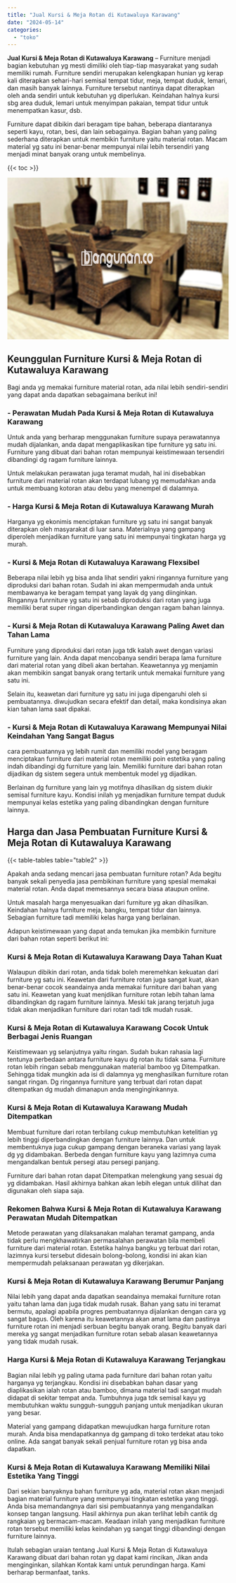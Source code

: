 ```yaml
---
title: "Jual Kursi & Meja Rotan di Kutawaluya Karawang"
date: "2024-05-14"
categories: 
  - "toko"
---
```


**Jual Kursi & Meja Rotan di Kutawaluya Karawang** – Furniture menjadi bagian kebutuhan yg mesti dimiliki oleh tiap-tiap masyarakat yang sudah memiliki rumah. Furniture sendiri merupakan kelengkapan hunian yg kerap kali diterapkan sehari-hari semisal tempat tidur, meja, tempat duduk, lemari, dan masih banyak lainnya. Furniture tersebut nantinya dapat diterapkan oleh anda sendiri untuk kebutuhan yg diperlukan. Keindahan halnya kursi sbg area duduk, lemari untuk menyimpan pakaian, tempat tidur untuk menempatkan kasur, dsb.

Furniture dapat dibikin dari beragam tipe bahan, beberapa diantaranya seperti kayu, rotan, besi, dan lain sebagainya. Bagian bahan yang paling sederhana diterapkan untuk membikin furniture yaitu material rotan. Macam material yg satu ini benar-benar mempunyai nilai lebih tersendiri yang menjadi minat banyak orang untuk membelinya.

{{< toc >}}

![Jual Kursi & Meja Rotan di Kutawaluya Karawang](/images/kursi-meja-rotan-murah16.png)

## Keunggulan Furniture Kursi & Meja Rotan di Kutawaluya Karawang

Bagi anda yg memakai furniture material rotan, ada nilai lebih sendiri-sendiri yang dapat anda dapatkan sebagaimana berikut ini!

### \- Perawatan Mudah Pada Kursi & Meja Rotan di Kutawaluya Karawang

Untuk anda yang berharap menggunakan furniture supaya perawatannya mudah dijalankan, anda dapat mengaplikasikan tipe furniture yg satu ini. Furniture yang dibuat dari bahan rotan mempunyai keistimewaan tersendiri dibandingi dg ragam furniture lainnya.

Untuk melakukan perawatan juga teramat mudah, hal ini disebabkan furniture dari material rotan akan terdapat lubang yg memudahkan anda untuk membuang kotoran atau debu yang menempel di dalamnya.

### \- Harga Kursi & Meja Rotan di Kutawaluya Karawang Murah

Harganya yg ekonimis menciptakan furniture yg satu ini sangat banyak diterapkan oleh masyarakat di luar sana. Materialnya yang gampang diperoleh menjadikan furniture yang satu ini mempunyai tingkatan harga yg murah.

### \- Kursi & Meja Rotan di Kutawaluya Karawang Flexsibel

Beberapa nilai lebih yg bisa anda lihat sendiri yakni ringannya furniture yang diproduksi dari bahan rotan. Sudah ini akan mempermudah anda untuk membawanya ke beragam tempat yang layak dg yang diinginkan. Ringannya funrniture yg satu ini sebab diproduksi dari rotan yang juga memiliki berat super ringan diperbandingkan dengan ragam bahan lainnya.

### \- Kursi & Meja Rotan di Kutawaluya Karawang Paling Awet dan Tahan Lama

Furniture yang diproduksi dari rotan juga tdk kalah awet dengan variasi furniture yang lain. Anda dapat mencobanya sendiri berapa lama furniture dari material rotan yang dibeli akan bertahan. Keawetannya yg menjamin akan membikin sangat banyak orang tertarik untuk memakai furniture yang satu ini.

Selain itu, keawetan dari furniture yg satu ini juga dipengaruhi oleh si pembuatannya. diwujudkan secara efektif dan detail, maka kondisinya akan kian tahan lama saat dipakai.

### \- Kursi & Meja Rotan di Kutawaluya Karawang Mempunyai Nilai Keindahan Yang Sangat Bagus

cara pembuatannya yg lebih rumit dan memiliki model yang beragam menciptakan furniture dari material rotan memiliki poin estetika yang paling indah dibandingi dg furniture yang lain. Memiliki furniture dari bahan rotan dijadikan dg sistem segera untuk membentuk model yg dijadikan.

Berlainan dg furniture yang lain yg motifnya dihasilkan dg sistem diukir semisal furniture kayu. Kondisi inilah yg menjadikan furniture tempat duduk mempunyai kelas estetika yang paling dibandingkan dengan furniture lainnya.

## Harga dan Jasa Pembuatan Furniture Kursi & Meja Rotan di Kutawaluya Karawang

{{< table-tables table="table2" >}}

Apakah anda sedang mencari jasa pembuatan furniture rotan? Ada begitu banyak sekali penyedia jasa pembikinan furniture yang spesial memakai material rotan. Anda dapat memesannya secara biasa ataupun online.

Untuk masalah harga menyesuaikan dari furniture yg akan dihasilkan. Keindahan halnya furniture meja, bangku, tempat tidur dan lainnya. Sebagian furniture tadi memiliki kelas harga yang berlainan.

Adapun keistimewaan yang dapat anda temukan jika membikin furniture dari bahan rotan seperti berikut ini:

### Kursi & Meja Rotan di Kutawaluya Karawang Daya Tahan Kuat

Walaupun dibikin dari rotan, anda tidak boleh meremehkan kekuatan dari furniture yg satu ini. Keawetan dari furniture rotan juga sangat kuat, akan benar-benar cocok seandainya anda memakai furniture dari bahan yang satu ini. Keawetan yang kuat menjdikan furniture rotan lebih tahan lama dibandingkan dg ragam furniture lainnya. Meski tak jarang terjatuh juga tidak akan menjadikan furniture dari rotan tadi tdk mudah rusak.

### Kursi & Meja Rotan di Kutawaluya Karawang Cocok Untuk Berbagai Jenis Ruangan

Keistimewaan yg selanjutnya yaitu ringan. Sudah bukan rahasia lagi tentunya perbedaan antara furniture kayu dg rotan itu tidak sama. Furniture rotan lebih ringan sebab menggunakan material bamboo yg Ditempatkan. Sehingga tidak mungkin ada isi di dalamnya yg menghasilkan furniture rotan sangat ringan. Dg ringannya furniture yang terbuat dari rotan dapat ditempatkan dg mudah dimanapun anda menginginkannya.

### Kursi & Meja Rotan di Kutawaluya Karawang Mudah Ditempatkan

Membuat furniture dari rotan terbilang cukup membutuhkan ketelitian yg lebih tinggi diperbandingkan dengan furniture lainnya. Dan untuk membentuknya juga cukup gampang dengan beraneka variasi yang layak dg yg didambakan. Berbeda dengan furniture kayu yang lazimnya cuma mengandalkan bentuk persegi atau persegi panjang.

Furniture dari bahan rotan dapat Ditempatkan melengkung yang sesuai dg yg didambakan. Hasil akhirnya bahkan akan lebih elegan untuk dilihat dan digunakan oleh siapa saja.

### Rekomen Bahwa Kursi & Meja Rotan di Kutawaluya Karawang Perawatan Mudah Ditempatkan

Metode perawatan yang dilaksanakan malahan teramat gampang, anda tidak perlu mengkhawatirkan permasalahan perawatan bila membeli furniture dari material rotan. Estetika halnya bangku yg terbuat dari rotan, lazimnya kursi tersebut didesain bolong-bolong, kondisi ini akan kian mempermudah pelaksanaan perawatan yg dikerjakan.

### Kursi & Meja Rotan di Kutawaluya Karawang Berumur Panjang

Nilai lebih yang dapat anda dapatkan seandainya memakai furniture rotan yaitu tahan lama dan juga tidak mudah rusak. Bahan yang satu ini teramat bermutu, apalagi apabila progres pembuatannya dijalankan dengan cara yg sangat bagus. Oleh karena itu keawetannya akan amat lama dan pastinya furniture rotan ini menjadi serbuan begitu banyak orang. Begitu banyak dari mereka yg sangat menjadikan furniture rotan sebab alasan keawetannya yang tidak mudah rusak.

### Harga Kursi & Meja Rotan di Kutawaluya Karawang Terjangkau

Bagian nilai lebih yg paling utama pada furniture dari bahan rotan yaitu harganya yg terjangkau. Kondisi ini disebabkan bahan dasar yang diaplikasikan ialah rotan atau bamboo, dimana material tadi sangat mudah didapat di sekitar tempat anda. Tumbuhnya juga tdk semisal kayu yg membutuhkan waktu sungguh-sungguh panjang untuk menjadikan ukuran yang besar.

Material yang gampang didapatkan mewujudkan harga furniture rotan murah. Anda bisa mendapatkannya dg gampang di toko terdekat atau toko online. Ada sangat banyak sekali penjual furniture rotan yg bisa anda dapatkan.

### Kursi & Meja Rotan di Kutawaluya Karawang Memiliki Nilai Estetika Yang Tinggi

Dari sekian banyaknya bahan furniture yg ada, material rotan akan menjadi bagian material furniture yang mempunyai tingkatan estetika yang tinggi. Anda bisa memandangnya dari sisi pembuatannya yang mengandalkan konsep tangan langsung. Hasil akhirnya pun akan terlihat lebih cantik dg rangkaian yg bermacam-macam. Keadaan inilah yang menjadikan furniture rotan tersebut memiliki kelas keindahan yg sangat tinggi dibandingi dengan furniture lainnya.

Itulah sebagian uraian tentang Jual Kursi & Meja Rotan di Kutawaluya Karawang dibuat dari bahan rotan yg dapat kami rincikan, Jikan anda menginginkan, silahkan Kontak kami untuk perundingan harga. Kami berharap bermanfaat, tanks.

